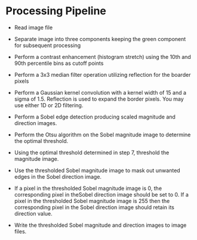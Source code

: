 Processing Pipeline
===================
* Read image file
* Separate image into three components keeping the green component for subsequent processing
* Perform a contrast enhancement (histogram stretch) using the 10th and 90th percentile bins as cutoff points

* Perform a 3x3 median filter operation utilizing reflection for the boarder pixels

* Perform a Gaussian kernel convolution with a kernel width of 15 and a sigma of 1.5. Reflection is used to expand the border pixels. You may use either 1D or 2D filtering.
* Perform a Sobel edge detection producing scaled magnitude and direction images.
* Perform the Otsu algorithm on the Sobel magnitude image to determine the optimal threshold.
* Using the optimal threshold determined in step 7, threshold the magnitude image.
* Use the thresholded Sobel magnitude image to mask out unwanted edges in the Sobel direction image.
 - If a pixel in the thresholded Sobel magnitude image is 0, the corresponding pixel in theSobel direction image should be set to 0. If a pixel in the thresholded Sobel magnitude image is 255 then the corresponding pixel in the Sobel direction image should retain its direction value.
* Write the thresholded Sobel magnitude and direction images to image files.
 
